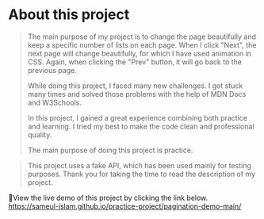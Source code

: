 # About this project
> The main purpose of my project is to change the page beautifully and keep a specific number of lists on each page. When I click "Next", the next page will change beautifully, for which I have used animation in CSS. Again, when clicking the "Prev" button, it will go back to the previous page.
>
> While doing this project, I faced many new challenges. I got stuck many times and solved those problems with the help of MDN Docs and W3Schools.
>
> In this project, I gained a great experience combining both practice and learning. I tried my best to make the code clean and professional quality.
>
> The main purpose of doing this project is practice.

> This project uses a fake API, which has been used mainly for testing purposes.
> Thank you for taking the time to read the description of my project.

🔗View the live demo of this project by clicking the link below.
 https://sameul-islam.github.io/practice-project/pagination-demo-main/

